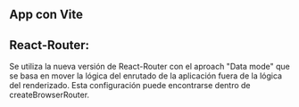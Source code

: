 ## App con Vite

## React-Router:

Se utiliza la nueva versión de React-Router con el aproach "Data mode" que se basa en mover la lógica del enrutado de la aplicación fuera de la lógica del renderizado.
Esta configuración puede encontrarse dentro de createBrowserRouter.
